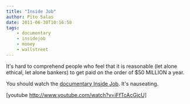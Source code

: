 ```yaml
---
title: "Inside Job"
author: Pito Salas
date: 2011-06-30T10:16:58
tags:
    - documentary
    - insidejob
    - money
    - wallstreet
---
```




It's hard to comprehend people who feel that it is reasonable (let alone
ethical, let alone bankers) to get paid on the order of $50 MILLION a year.

You should watch the [documentary Inside
Job](<http://www.imdb.com/title/tt1645089/>). It's nauseating.

[youtube http://www.youtube.com/watch?v=iFfTcAcGjcU]


